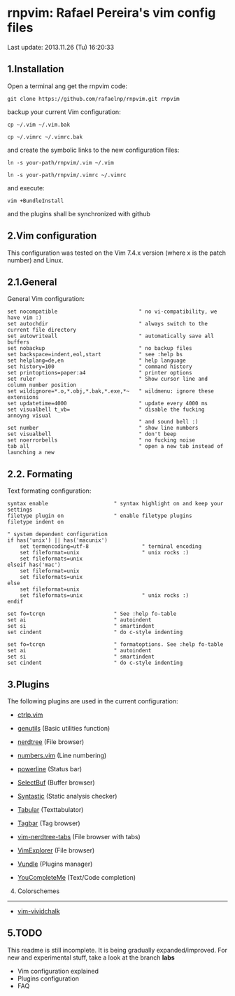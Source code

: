 

rnpvim: Rafael Pereira's vim config files
==============================

Last update: 2013.11.26 (Tu) 16:20:33

1.Installation
-------------------

Open a terminal ang get the rnpvim code:

`git clone https://github.com/rafaelnp/rnpvim.git rnpvim`

backup your current Vim configuration:

`cp ~/.vim ~/.vim.bak`

`cp ~/.vimrc ~/.vimrc.bak`

and create the symbolic links to the new configuration files:

`ln -s your-path/rnpvim/.vim ~/.vim`

`ln -s your-path/rnpvim/.vimrc ~/.vimrc`

and execute:

`vim +BundleInstall`

and the plugins shall be synchronized with github


2.Vim configuration
----------------

This configuration was tested on the Vim 7.4.x version (where x is the patch number) and Linux.

2.1.General
----------------

General Vim  configuration:

    set nocompatible                          " no vi-compatibility, we have vim :)
    set autochdir                             " always switch to the current file directory
    set autowriteall                          " automatically save all buffers
    set nobackup                              " no backup files
    set backspace=indent,eol,start            " see :help bs
    set helplang=de,en                        " help language
    set history=100                           " command history
    set printoptions=paper:a4                 " printer options
    set ruler                                 " Show cursor line and column number position
    set wildignore=*.o,*.obj,*.bak,*.exe,*~   " wildmenu: ignore these extensions
    set updatetime=4000                       " update every 4000 ms
    set visualbell t_vb=                      " disable the fucking annoyng visual
                                              " and sound bell :)
    set number                                " show line numbers
    set visualbell                            " don't beep
    set noerrorbells                          " no fucking noise
    tab all                                   " open a new tab instead of launching a new


2.2. Formating
----------------

Text formating configuration:

    syntax enable                     " syntax highlight on and keep your settings
    filetype plugin on                " enable filetype plugins
    filetype indent on

    " system dependent configuration
    if has('unix') || has('macunix')
        set termencoding=utf-8                 " terminal encoding
        set fileformat=unix                    " unix rocks :)
        set fileformats=unix
    elseif has('mac')
        set fileformat=unix
        set fileformats=unix
    else
        set fileformat=unix
        set fileformats=unix                   " unix rocks :)
    endif

    set fo=tcrqn                      " See :help fo-table
    set ai                            " autoindent
    set si                            " smartindent
    set cindent                       " do c-style indenting

    set fo=tcrqn                      " formatoptions. See :help fo-table
    set ai                            " autoindent
    set si                            " smartindent
    set cindent                       " do c-style indenting

3.Plugins
----------

The following plugins are used in the current configuration:

* [ctrlp.vim][1]
* [genutils][2] (Basic utilities function)
* [nerdtree][3] (File browser)
* [numbers.vim][4] (Line numbering)
* [powerline][5] (Status bar)
* [SelectBuf][6] (Buffer browser)
* [Syntastic][7] (Static analysis checker)
* [Tabular][8] (Texttabulator)
* [Tagbar][9] (Tag browser)
* [vim-nerdtree-tabs][10] (File browser with tabs)
* [VimExplorer][11] (File browser)
* [Vundle][12] (Plugins manager)
* [YouCompleteMe][13] (Text/Code completion)


  [1]:   https://github.com/kien/ctrlp.vim                    "ctrl.vim"
  [2]:   https://github.com/                                        "Yahoo Search"
  [3]:   https://github.com/scrooloose/nerdtree.git       "nerdtree"
  [4]:   https://github.com/myusuf3/numbers.vim        "numbers.vim"
  [5]:   https://github.com/Lokaltog/powerline              "powerline"
  [6]:   https://github.com/vim-scripts/SelectBuf         "SelectBuf"
  [7]:   https://github.com/scrooloose/syntastic          "Syntastic"
  [8]:   https://github.com/godlygeek/tabular.git           "Tabular"
  [9]:   https://github.com/jistr/vim-nerdtree-tabs.git     "vim-nerdtree-tabs"
  [10]:  https://github.com/
  [11]:  https://github.com/
  [12]:  https://github.com/gmarik/vundle                     "Vundle"
  [13]:  https://github.com/                                         "YouCompleteMe"

4. Colorschemes
---------------

* [vim-vividchalk][14]

  [14]:   https://github.com/tpope/vim-vividchalk.git                    "vim-vividchalk"


5.TODO
---------------

This readme is still incomplete. It is being gradually expanded/improved.
For new and experimental stuff, take a look at the branch **labs**

* Vim configuration explained
* Plugins configuration
* FAQ
